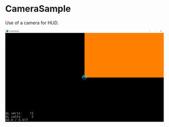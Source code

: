 # CameraSample
Use of a camera for HUD.

![image](https://github.com/johnspeny/CameraSample/blob/main/Resources/Camera.png)


